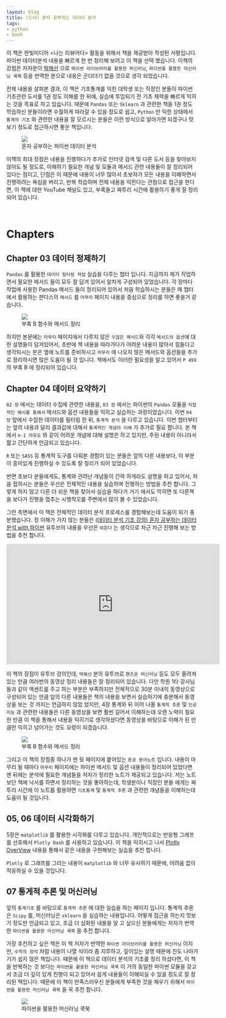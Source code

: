 ```yaml
---
layout: blog
title: (도서) 혼자 공부하는 데이터 분석
tags:
- python
- book
---
```


이 책은 한빛미디어 <나는 리뷰어다> 활동을 위해서 책을 제공받아 작성된 서평입니다. 파이썬 데이터분석 내용을 빠르게 한 번 정리해 보려고 이 책을 선택 했습니다. 이책의 강점은 저자분이 [박해선](https://github.com/rickiepark) 으로 `파이썬 라이브러리를 활용한 머신러닝`, `파이썬을 활용한 머신러닝 쿡북` 등을 번역한 분으로 내용은 군더더기 없을 것으로 생각 되었습니다.

전체 내용을 살펴본 결과, 이 책은 기초통계를 익힌 대학생 또는 직장인 분들이 파이썬 기초관련 도서를 1권 정도 이해를 한 뒤에, 실습에 투입되기 전 기초 체력을 빠르게 익히는 것을 목표로 하고 있습니다. 때문에 `Pandas` 또는 `Sklearn` 과 관련한 책을 1권 정도 학습하신 분들이라면 수월하게 따라갈 수 있을 정도로 쉽고, `Python` 만 익힌 상태에서 `통계의 기초` 와 관련한 내용을 잘 모르시는 분들은 이런 방식으로 알아가면 되겠구나 맛보기 정도로 접근하시면 좋은 책입니다.

<figure class="align-center">
  <img src="{{site.baseurl}}/assets/book/hg_data_cover.jpg">
  <figcaption>혼자 공부하는 파이썬 데이터 분석</figcaption>
</figure>

이책의 최대 장점은 내용을 진행하다가 추가로 인터넷 검색 및 다른 도서 등을 찾아보지 않아도 될 정도로, 이해하기 필요한 개념 및 모듈과 메서드 관련 내용들이 잘 정리되어 있다는 점이고, 단점은 이 때문에 내용이 너무 많아서 초보자가 모든 내용을 이해하면서 진행하려는 욕심을 버리고, 반복 학습하며 전체 내용을 익힌다는 관점으로 접근을 한다면, 이 책에 대한 YouTube 채널도 있고, 부록들고 짜투리 시간에 활용하기 좋게 잘 정리되어 있습니다.

<br/>

# Chapters
## Chapter 03 데이터 정제하기

`Pandas` 를 활용한 `데이터 필터링 작업` 실습을 다루는 챕터 입니다. 지금까지 제가 작업하면서 필요한 메서드 들이 모두 잘 담겨 있어서 알차게 구성되어 있었습니다. 각 장마다 작업에 사용한 Pandas 메서드 들이 정리되어 있어서 처음 학습하시는 분들은 매 챕터에서 활용하는 판다스의 `메서드` 를 `마무리` 페이지 내용을 중심으로 정리를 하면 좋을거 같습니다.

<figure class="align-center">
  <img src="{{site.baseurl}}/assets/book/hg_data_page_A.jpeg">
  <figcaption>부록 B 함수와 메서드 정리</figcaption>
</figure>

하지만 본문에는 `마무리` 페이지에서 다루지 않은 `수많은 메서드`와 각각 `메서드의 옵션`에 대한 설명들이 담겨있어서, 초반에 책 내용을 따라가다가 어려운 내용이 많아서 힘들다고 생각되시는 분은 옆에 노트를 준비하시고 `마무리` 에 나오지 않은 메서드와 옵션들을 추가로 정리하시면 많은 도움이 될 것 입니다. 책에서도 이러한 필요성을 알고 있어서 `P 459` 의 부록 B 에 정리되어 있습니다.

## Chapter 04 데이터 요약하기

`02 장` 에서는 데이터 수집에 관련한 내용을, `03 장` 에서는 파이썬의 `Pandas` 모듈을 `직접적인 예시를 통해서` 메서드와 옵션 내용들을 익히고 실습하는 과정이었습니다. 이번 `04 장` 앞에서 수집한 데이터를 필터링 한 뒤, `통계적 분석` 을 다루고 있습니다. 이번 챕터부터는 앞의 내용과 달리 결과값에 대해서 `통계적인 개념의 이해` 가 추가로 필요 합니다. 본 책에서 `n-1 자유도` 와 같이 어려운 개념에 대해 설명은 하고 있지만, 주된 내용이 아니라서 짧고 간단하게 언급되고 있습니다.

`R` 또는 `SASS` 등 통계적 도구를 다뤄본 경험이 있는 분들은 앞의 다른 내용보다, 이 부분이 흥미있게 진행하실 수 있도록 잘 정리가 되어 있었습니다. 

반면 초보다 분들에게도, 통계와 관려난 개념들이 간락 하게라도 설명을 하고 있어서, 처음 접하시는 분들은 우선은 전체적인 내용을 실습하며 진행하는 방법을 추천 합니다. 그렇게 하지 않고 다른 더 쉬운 책을 찾아서 실습을 하다가 거기 에서도 막히면 또 다른책을 보다가 진행을 멈추는 시행착오를 주변에서 많이 볼 수 있었습니다.

그런 측면에서 이 책은 전체적인 데이터 분석 프로세스를 경험해보는데 도움이 되기 충분했습니다. 정 이해가 가지 않는 분들은 [(데이터 분석 기초 강의) 혼자 공부하는 데이터 분석 with 파이썬](https://www.youtube.com/playlist?list=PLVsNizTWUw7FGzSRCkQrPEEe-ljVXgS7k) 유투브의 내용을 우선은 `외운다` 는 생각으로 차근 차근 진행해 보는 방법을 추천 합니다. 

<iframe width="560" height="315" src="https://www.youtube.com/embed/HNlRYQnLkek" title="YouTube video player" frameborder="0" allow="accelerometer; autoplay; clipboard-write; encrypted-media; gyroscope; picture-in-picture; web-share" allowfullscreen></iframe>

이 책의 장점이 유투브 강의인데, `박해선` 분의 유투브로 `핸즈온 머신러닝` 등도 모두 올려져 있는 만큼 여러번의 동영상 정리 내용들은 잘 정리되어 있습니다. 다만 학원 1타 강사님들과 같이 엑센트를 주고 하는 부분은 부족하지만 전체적으로 30분 이내의 동영상으로 구성되어 있는 만큼 앞의 다른 내용들은 책의 내용을 보면서 실습하기에 충분해서 동영상을 보는 것 까지는 언급하지 않았 었지만, 4장 통계와 뒤 이어 나올 `통계적 추론` 및 `인공지능` 과 관련한 내용들은 다른 동영상을 보면 훨씬 길어서 이해하는데 오랜 노력이 필요한 만큼 이 책을 통해서 내용을 익히기로 생각하셨다면 동영상을 바탕으로 이해가 된 만큼만 익히고 넘어가는 것도 요령이 되겠습니다.

<figure class="align-center">
  <img src="{{site.baseurl}}/assets/book/hg_data_page_B.jpeg">
  <figcaption>부록 B 함수와 메서드 정리</figcaption>
</figure>

그리고 이 책의 장점중 하나가 맨 뒷 페이지에 붙어있는 `혼공 용어노트` 입니다. 내용이 마무리 될 때마다 `마무리` 페이지에는 파이썬 메서드 및 옵션 내용들이 정리되어 있었다면 맨 뒤에는 분석에 필요한 개념들을 저자가 정리한 노트가 제공되고 있습니다. 저는 노트보단 책에 낙서를 하면서 정리하는 것을 좋아하는데, 학생분이나 직장인 분들 에게는 짜투리 시간에 이 노트를 활용하면 `기초통계` 및 `통계적 추론` 과 관련한 개념들을 이해하는데 도움이 될 것입니다.

## 05, 06 데이터 시각화하기

5장은 `matplotlib` 를 활용한 시각화를 다루고 있습니다. 개인적으로는 반응형 그래프를 선호해서 `Plotly Dash` 를 사용하고 있습니다. 이 책을 익히시고 나서 [Plotly OverView](https://plotly.com/python/getting-started/) 내용을 통해서 같은 내용을 구현해보는 실습을 추천 합니다.

`Plotly` 로 그래프를 그리는 내용이 `matplotlib` 와 너무 유사하기 때문에, 어려움 없이 적응하실 수 있을 것입니다.

## 07 통게적 추론 및 머신러닝
앞의 `통계기초` 를 바탕으로 `통계적 추론` 에 대한 실습을 하는 페이지 입니다. 통계적 추론은 `Scipy` 를, 머신러닝은 `sklearn` 을 실습하는 내용입니다. 어떻게 접근을 하는지 맛보기 정도만 언급되고 있고, 조금 더 심화된 내용을 알 고 싶으신 분들에게는 저자가 번역한 `파이썬을 활용한 머신러닝 쿡북` 을 추천 합니다. 

가장 추천하고 싶은 책은 이 책 저자가 번역한 `파이썬 라이브러리를 활용한 머신러닝` 이지만, `수학의 정석` 처럼 내용이 나열 식이라 좀 지루하고, 깊이있는 설명 때문에 진도 나아가기가 쉽지 않은 책입니다. 때문에 이 책으로 데이터 분석의 기초를 정리 하셨다면, 이 책을 반복하는 것 보다는 `파이썬을 활용한 머신러닝 쿡북` 이 거의 동일한 파이썬 모듈을 갖고서 조금 더 깊이 있게 진행이 되고 있어서 쉽게 내용들이 이해되실 수 있을 정도로 잘 정리된 책입니다. 때문에 이 책이 만족스러우신 분들에게 부족한 것을 채우기 위해서 `파이썬을 활용한 머신러닝 쿡북` 을 꼭 추천 합니다.

<figure class="align-center">
  <img src="{{site.baseurl}}/assets/book/hg_next_book.jpg">
  <figcaption>파이썬을 활용한 머신러닝 쿡북</figcaption>
</figure>